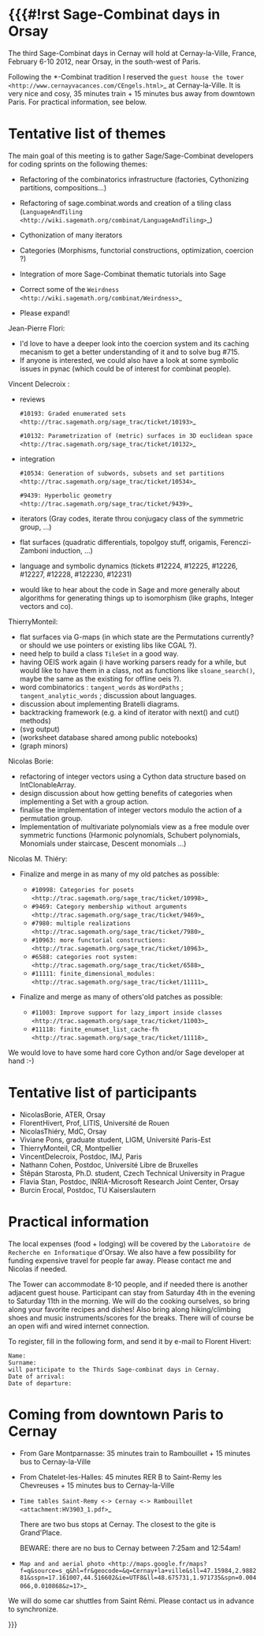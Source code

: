 {{{#!rst
Sage-Combinat days in Orsay
===========================

The third Sage-Combinat days in Cernay will hold at Cernay-la-Ville,
France, February 6-10 2012, near Orsay, in the south-west of Paris.

Following the \*-Combinat tradition I reserved the `guest house the
tower <http://www.cernayvacances.com/CEngels.html>`_ at
Cernay-la-Ville.  It is very nice and cosy, 35 minutes train + 15
minutes bus away from downtown Paris. For practical information, see
below.

Tentative list of themes
========================

The main goal of this meeting is to gather Sage/Sage-Combinat
developers for coding sprints on the following themes:

* Refactoring of the combinatorics infrastructure (factories, Cythonizing partitions, compositions...)

* Refactoring of sage.combinat.words and creation of a tiling class (`LanguageAndTiling <http://wiki.sagemath.org/combinat/LanguageAndTiling>`_)

* Cythonization of many iterators

* Categories (Morphisms, functorial constructions, optimization, coercion ?)

* Integration of more Sage-Combinat thematic tutorials into Sage

* Correct some of the `Weirdness <http://wiki.sagemath.org/combinat/Weirdness>`_

* Please expand!

Jean-Pierre Flori:

* I'd love to have a deeper look into the coercion system and its
  caching mecanism to get a better understanding of it and to solve
  bug #715.
* If anyone is interested, we could also have a look at some symbolic
  issues in pynac (which could be of interest for combinat people).

Vincent Delecroix :

* reviews

   `#10193: Graded enumerated sets <http://trac.sagemath.org/sage_trac/ticket/10193>`_
   
   `#10132: Parametrization of (metric) surfaces in 3D euclidean space <http://trac.sagemath.org/sage_trac/ticket/10132>`_

* integration

   `#10534: Generation of subwords, subsets and set partitions <http://trac.sagemath.org/sage_trac/ticket/10534>`_

   `#9439: Hyperbolic geometry <http://trac.sagemath.org/sage_trac/ticket/9439>`_

* iterators (Gray codes, iterate throu conjugacy class of the symmetric group, ...)

* flat surfaces (quadratic differentials, topolgoy stuff, origamis, Ferenczi-Zamboni induction, ...)

* language and symbolic dynamics (tickets #12224, #12225, #12226, #12227, #12228, #122230, #12231)

* would like to hear about the code in Sage and more generally about algorithms for generating things up to isomorphism (like graphs, Integer vectors and co).


ThierryMonteil:

* flat surfaces via G-maps (in which state are the Permutations currently? or should we use pointers or existing libs like CGAL ?).
* need help to build a class `TileSet` in a good way.
* having OEIS work again (i have working parsers ready for a while, but would like to have them in a class, not as functions like `sloane_search()`, maybe the same as the existing for offline oeis ?).
* word combinatorics : `tangent_words` as `WordPaths` ; `tangent_analytic_words` ; discussion about languages.
* discussion about implementing Bratelli diagrams.
* backtracking framework (e.g. a kind of iterator with next() and cut() methods)
* (svg output)
* (worksheet database shared among public notebooks)
* (graph minors)


Nicolas Borie:

* refactoring of integer vectors using a Cython data structure based on IntClonableArray.
* design discussion about how getting benefits of categories when implementing a Set with a group action.
* finalise the implementation of integer vectors modulo the action of a permutation group.
* Implementation of multivariate polynomials view as a free module over symmetric functions (Harmonic polynomials, Schubert polynomials, Monomials under staircase, Descent monomials ...)

Nicolas M. Thiéry:

* Finalize and merge in as many of my old patches as possible:
  * `#10998: Categories for posets <http://trac.sagemath.org/sage_trac/ticket/10998>`_
  * `#9469: Category membership without arguments <http://trac.sagemath.org/sage_trac/ticket/9469>`_
  * `#7980: multiple realizations <http://trac.sagemath.org/sage_trac/ticket/7980>`_
  * `#10963: more functorial constructions:  <http://trac.sagemath.org/sage_trac/ticket/10963>`_
  * `#6588: categories root system:  <http://trac.sagemath.org/sage_trac/ticket/6588>`_
  * `#11111: finite_dimensional_modules:  <http://trac.sagemath.org/sage_trac/ticket/11111>`_

* Finalize and merge as many of others'old patches as possible:
  * `#11003: Improve support for lazy_import inside classes <http://trac.sagemath.org/sage_trac/ticket/11003>`_
  * `#11118: finite_enumset_list_cache-fh <http://trac.sagemath.org/sage_trac/ticket/11118>`_

We would love to have some hard core Cython and/or Sage developer at hand :-)

Tentative list of participants
==============================

* NicolasBorie, ATER, Orsay
* FlorentHivert, Prof, LITIS, Université de Rouen
* NicolasThiéry, MdC, Orsay
* Viviane Pons, graduate student, LIGM, Université Paris-Est
* ThierryMonteil, CR, Montpellier
* VincentDelecroix, Postdoc, IMJ, Paris
* Nathann Cohen, Postdoc, Université Libre de Bruxelles
* Štěpán Starosta, Ph.D. student, Czech Technical University in Prague
* Flavia Stan, Postdoc, INRIA-Microsoft Research Joint Center, Orsay
* Burcin Erocal, Postdoc, TU Kaiserslautern

Practical information
=====================

The local expenses (food + lodging) will be covered by the
``Laboratoire de Recherche en Informatique`` d'Orsay.  We also have a
few possibility for funding expensive travel for people far
away. Please contact me and Nicolas if needed.

The Tower can accommodate 8-10 people, and if needed there is another
adjacent guest house. Participant can stay from Saturday 4th in the
evening to Saturday 11th in the morning. We will do the cooking
ourselves, so bring along your favorite recipes and dishes!  Also
bring along hiking/climbing shoes and music instruments/scores for the
breaks. There will of course be an open wifi and wired internet
connection.

To register, fill in the following form, and send it by e-mail to
Florent Hivert:

    Name:
    Surname:
    will participate to the Thirds Sage-combinat days in Cernay.
    Date of arrival:
    Date of departure:

Coming from downtown Paris to Cernay
====================================

* From Gare Montparnasse: 35 minutes train to Rambouillet + 15 minutes bus to Cernay-la-Ville
* From Chatelet-les-Halles: 45 minutes RER B to Saint-Remy les Chevreuses + 15 minutes bus to Cernay-la-Ville
* `Time tables Saint-Remy <-> Cernay <-> Rambouillet <attachment:HV3903_1.pdf>`_

   There are two bus stops at Cernay. The closest to the gite is Grand'Place.

   BEWARE: there are no bus to Cernay between 7:25am and 12:54am!

* `Map and and aerial photo <http://maps.google.fr/maps?f=q&source=s_q&hl=fr&geocode=&q=Cernay+la+ville&sll=47.15984,2.988281&sspn=17.161007,44.516602&ie=UTF8&ll=48.675731,1.971735&spn=0.004066,0.010868&z=17>`_

We will do some car shuttles from Saint Rémi. Please contact us in
advance to synchronize.

}}}

